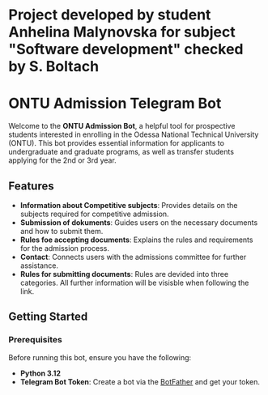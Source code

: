 # Project developed by student Anhelina Malynovska for subject "Software development" checked by S. Boltach
# ONTU Admission Telegram Bot

Welcome to the **ONTU Admission Bot**, a helpful tool for prospective students interested in enrolling in the Odessa National Technical University (ONTU). This bot provides essential information for applicants to undergraduate and graduate programs, as well as transfer students applying for the 2nd or 3rd year.

##  Features

- **Information about Competitive subjects**: Provides details on the subjects required for competitive admission.
- **Submission of dokuments**: Guides users on the necessary documents and how to submit them.
- **Rules foe accepting documents**: Explains the rules and requirements for the admission process.
- **Contact**: Connects users with the admissions committee for further assistance.
- **Rules for submitting documents**: Rules are devided into three categories. All further information will be visisble when following the link.

##  Getting Started

### Prerequisites

Before running this bot, ensure you have the following:

- **Python 3.12**
- **Telegram Bot Token**: Create a bot via the [BotFather](https://core.telegram.org/bots#botfather) and get your token.


